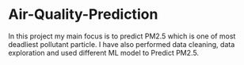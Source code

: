 # Air-Quality-Prediction
In this project my main focus is to predict PM2.5 which is one of most deadliest pollutant particle. I have also performed data cleaning, data exploration and used different ML model to Predict PM2.5. 
